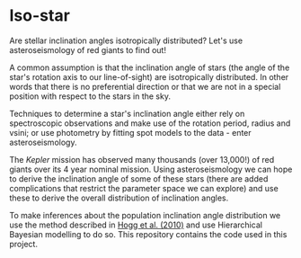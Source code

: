 # Iso-star
Are stellar inclination angles isotropically distributed? Let's use asteroseismology of red giants to find out!

A common assumption is that the inclination angle of stars (the angle of the star's rotation axis to our line-of-sight) are isotropically distributed. In other words that there is no preferential direction or that we are not in a special position with respect to the stars in the sky.

Techniques to determine a star's inclination angle either rely on spectroscopic observations and make use of the rotation period, radius and vsini; or use photometry by fitting spot models to the data - enter asteroseismology.

The _Kepler_ mission has observed many thousands (over 13,000!) of red giants over its 4 year nominal mission. Using asteroseismology we can hope to derive the inclination angle of some of these stars (there are added complications that restrict the parameter space we can explore) and use these to derive the overall distribution of inclination angles.

To make inferences about the population inclination angle distribution we use the method described in [Hogg et al. (2010)](https://arxiv.org/abs/1008.4146) and use Hierarchical Bayesian modelling to do so. This repository contains the code used in this project.
